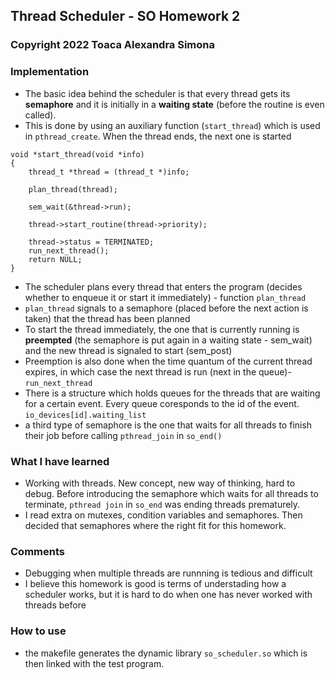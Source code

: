 ## Thread Scheduler - SO Homework 2
### Copyright 2022 Toaca Alexandra Simona

### Implementation
- The basic idea behind the scheduler is that every thread gets its
**semaphore** and it is initially in a **waiting state**
(before the routine is even called).
- This is done by using an auxiliary function (```start_thread```)
which is used in ```pthread_create```. When the thread ends, the
next one is started

``` 
void *start_thread(void *info)
{
	thread_t *thread = (thread_t *)info;

	plan_thread(thread);

	sem_wait(&thread->run);

	thread->start_routine(thread->priority);

	thread->status = TERMINATED;
	run_next_thread();
	return NULL;
}
```

- The scheduler plans every thread that enters the program (decides
whether to enqueue it or start it immediately) - function ```plan_thread```
- ```plan_thread``` signals to a semaphore (placed before the next action is taken)
that the thread has been planned
- To start the thread immediately, the one that is currently running is
**preempted** (the semaphore is put again in a waiting state - sem_wait)
and the new thread is signaled to start (sem_post)
- Preemption is also done when the time quantum of the current thread expires,
in which case the next thread is run (next in the queue)- ```run_next_thread```
- There is a structure which holds queues for the threads that are waiting
for a certain event. Every queue coresponds to the id of the event.
```io_devices[id].waiting_list```
- a third type of semaphore is the one that waits for all threads to
finish their job before calling ```pthread_join``` in ```so_end()```

### What I have learned
- Working with threads. New concept, new way of thinking, hard to debug.
Before introducing the semaphore which waits for all threads to terminate,
```pthread join``` in ```so_end``` was ending threads prematurely.
- I read extra on mutexes, condition variables and semaphores. Then decided
that semaphores where the right fit for this homework.

### Comments
- Debugging when multiple threads are runnning is tedious and difficult
- I believe this homework is good is terms of understading how a scheduler
works, but it is hard to do when one has never worked with threads before

### How to use
- the makefile generates the dynamic library ```so_scheduler.so``` which
is then linked with the test program.